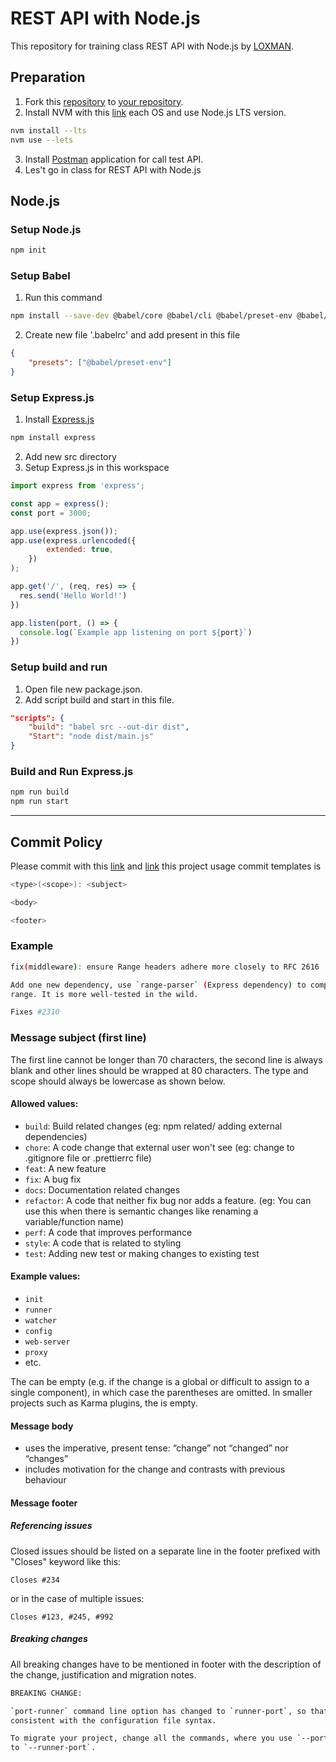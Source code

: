 # REST API with Node.js
This repository for training class REST API with Node.js by [LOXMAN](https://github.com/LOXMAN).

## Preparation
1. Fork this [repository](https://github.com/LOXMAN/rest-api-node-js.git) to [your repository](https://github.com).
2. Install NVM with this [link](https://www.freecodecamp.org/news/node-version-manager-nvm-install-guide) each OS and use Node.js LTS version. 
```bash
nvm install --lts
nvm use --lets
```
3. Install [Postman](https://www.postman.com) application for call test API.
4. Les't go in class for REST API with Node.js

## Node.js 
### Setup Node.js
```bash
npm init
```
### Setup Babel
1. Run this command
```bash
npm install --save-dev @babel/core @babel/cli @babel/preset-env @babel/node
```
2. Create new file '.babelrc' and add present in this file
```json
{
    "presets": ["@babel/preset-env"]
}
```
### Setup Express.js
1. Install [Express.js](https://expressjs.com)
```bash
npm install express
```
2. Add new src directory
3. Setup Express.js in this workspace
```js
import express from 'express';

const app = express();
const port = 3000;

app.use(express.json());
app.use(express.urlencoded({
        extended: true,
    })
);

app.get('/', (req, res) => {
  res.send('Hello World!')
})

app.listen(port, () => {
  console.log(`Example app listening on port ${port}`)
})
```
### Setup build and run
1. Open file new package.json.
2. Add script build and start in this file.
```json
"scripts": {
    "build": "babel src --out-dir dist",
    "Start": "node dist/main.js"
}
```
### Build and Run Express.js
```bash
npm run build
npm run start
```
---
## Commit Policy
Please commit with this [link](https://dev.to/ishanmakadia/git-commit-message-convention-that-you-can-follow-1709) and [link](http://karma-runner.github.io/1.0/dev/git-commit-msg.html) this project usage commit templates is
```bash
<type>(<scope>): <subject>

<body>

<footer>
```

### Example
```bash
fix(middleware): ensure Range headers adhere more closely to RFC 2616

Add one new dependency, use `range-parser` (Express dependency) to compute
range. It is more well-tested in the wild.

Fixes #2310
```

### Message subject (first line)
The first line cannot be longer than 70 characters, the second line is always blank and other lines should be wrapped at 80 characters. The type and scope should always be lowercase as shown below.
#### Allowed <type> values:
- ```build```: Build related changes (eg: npm related/ adding external dependencies)
- ```chore```: A code change that external user won't see (eg: change to .gitignore file or .prettierrc file)
- ```feat```: A new feature
- ```fix```: A bug fix
- ```docs```: Documentation related changes
- ```refactor```: A code that neither fix bug nor adds a feature. (eg: You can use this when there is semantic changes like renaming a variable/function name)
- ```perf```: A code that improves performance
- ```style```: A code that is related to styling
- ```test```: Adding new test or making changes to existing test
#### Example <scope> values: #
- ```init```
- ```runner```
- ```watcher```
- ```config```
- ```web-server```
- ```proxy```
- etc.

The <scope> can be empty (e.g. if the change is a global or difficult to assign to a single component), in which case the parentheses are omitted. In smaller projects such as Karma plugins, the <scope> is empty.
#### Message body
- uses the imperative, present tense: “change” not “changed” nor “changes”
- includes motivation for the change and contrasts with previous behaviour
#### Message footer
##### Referencing issues
Closed issues should be listed on a separate line in the footer prefixed with "Closes" keyword like this:

```Closes #234```

or in the case of multiple issues:

```Closes #123, #245, #992```
##### Breaking changes
All breaking changes have to be mentioned in footer with the description of the change, justification and migration notes.
```bash
BREAKING CHANGE:

`port-runner` command line option has changed to `runner-port`, so that it is
consistent with the configuration file syntax.

To migrate your project, change all the commands, where you use `--port-runner`
to `--runner-port`.
```
